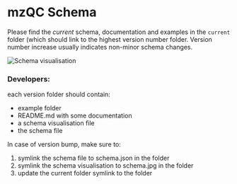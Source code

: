 # mzQC Schema

Please find the _current_ schema, documentation and examples in the `current` folder (which should link to the highest version number folder.
Version number increase usually indicates non-minor schema changes.

![Schema visualisation](current/schema.jpg)


### Developers:
each version folder should contain:
* example folder
* README.md with some documentation
* a schema visualisation file
* the schema file

In case of version bump, make sure to:
1. symlink the schema file to schema.json in the folder
2. symlink the schema visualisation to schema.jpg in the folder
3. update the current folder symlink to the folder

